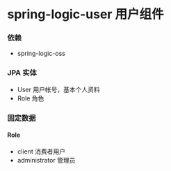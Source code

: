 # spring-logic-user 用户组件

### 依赖
- spring-logic-oss

### JPA 实体
- User 用户帐号，基本个人资料
- Role 角色

### 固定数据

#### Role
- client 消费者用户
- administrator 管理员
